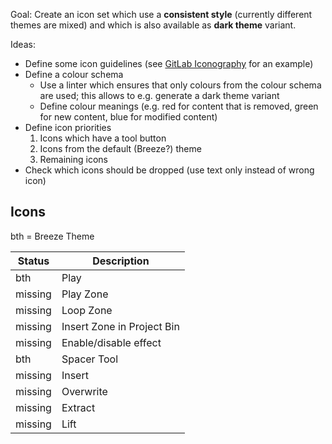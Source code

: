 Goal: Create an icon set which use a **consistent style** (currently different themes are mixed) and which is also available as **dark theme** variant.

Ideas:

* Define some icon guidelines (see [GitLab Iconography](https://design.gitlab.com/product-foundations/iconography/) for an example)
* Define a colour schema
  * Use a linter which ensures that only colours from the colour schema are used; this allows to e.g. generate a dark theme variant
  * Define colour meanings (e.g. red for content that is removed, green for new content, blue for modified content)
* Define icon priorities
  1. Icons which have a tool button
  1. Icons from the default (Breeze?) theme
  1. Remaining icons
* Check which icons should be dropped (use text only instead of wrong icon)


## Icons

bth = Breeze Theme

|Status|Description|
|---|---|
|bth|Play|
|missing|Play Zone |
| missing|Loop Zone|
|missing|Insert Zone in Project Bin|
|missing|Enable/disable effect|
|bth|Spacer Tool|
|missing|Insert|
|missing|Overwrite|
|missing|Extract|
|missing|Lift|